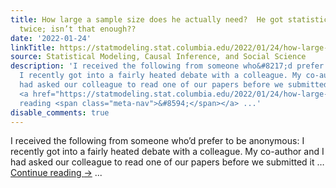 ```yaml
---
title: How large a sample size does he actually need?  He got statistical significance
  twice; isn’t that enough??
date: '2022-01-24'
linkTitle: https://statmodeling.stat.columbia.edu/2022/01/24/how-large-a-sample-size-does-he-actually-need-he-got-statistical-significance-twice-isnt-that-enough/
source: Statistical Modeling, Causal Inference, and Social Science
description: 'I received the following from someone who&#8217;d prefer to be anonymous:
  I recently got into a fairly heated debate with a colleague. My co-author and I
  had asked our colleague to read one of our papers before we submitted it &#8230;
  <a href="https://statmodeling.stat.columbia.edu/2022/01/24/how-large-a-sample-size-does-he-actually-need-he-got-statistical-significance-twice-isnt-that-enough/">Continue
  reading <span class="meta-nav">&#8594;</span></a> ...'
disable_comments: true
---
```

I received the following from someone who&#8217;d prefer to be anonymous: I recently got into a fairly heated debate with a colleague. My co-author and I had asked our colleague to read one of our papers before we submitted it &#8230; <a href="https://statmodeling.stat.columbia.edu/2022/01/24/how-large-a-sample-size-does-he-actually-need-he-got-statistical-significance-twice-isnt-that-enough/">Continue reading <span class="meta-nav">&#8594;</span></a> ...